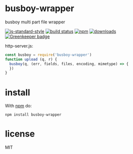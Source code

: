 # busboy-wrapper

busboy multi part file wrapper

[![js-standard-style](https://img.shields.io/badge/code_style-standard-brightgreen.svg)](https://github.com/feross/standard)
[![build status](https://api.travis-ci.org/JamesKyburz/busboy-wrapper.svg)](https://travis-ci.org/JamesKyburz/busboy-wrapper)
[![npm](https://img.shields.io/npm/v/busboy-wrapper.svg)](https://npmjs.org/package/busboy-wrapper)
[![downloads](https://img.shields.io/npm/dm/busboy-wrapper.svg)](https://npmjs.org/package/busboy-wrapper)
[![Greenkeeper badge](https://badges.greenkeeper.io/JamesKyburz/busboy-wrapper.svg)](https://greenkeeper.io/)

http-server.js:

```javascript
const busboy = require('busboy-wrapper')
function upload (q, r) {
  busboy(q, (err, fields, files, encoding, mimetype) => {
  })
}
```
# install

With [npm](https://npmjs.org) do:

```
npm install busboy-wrapper
```

# license

MIT
